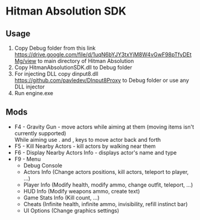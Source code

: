 # Hitman Absolution SDK

## Usage
 1. Copy Debug folder from this link https://drive.google.com/file/d/1uqN6bYJY3txYjM8W4vGwF98pTfyDEtMg/view to main directory of Hitman Absolution
 2. Copy HitmanAbsolutionSDK.dll to Debug folder
 3. For injecting DLL copy dinput8.dll https://github.com/pavledev/DInput8Proxy to Debug folder or use any DLL injector
 4. Run engine.exe

## Mods
- F4 - Gravity Gun - move actors while aiming at them (moving items isn't currently supported)\
While aiming use . and , keys to move actor back and forth
- F5 - Kill Nearby Actors - kill actors by walking near them
- F6 - Display Nearby Actors Info - displays actor's name and type
- F9 - Menu
  - Debug Console
  - Actors Info (Change actors positions, kill actors, teleport to player, ...)
  - Player Info (Modify health, modify ammo, change outfit, teleport, ...)
  - HUD Info (Modify weapons ammo, create text)
  - Game Stats Info (Kill count, ...)
  - Cheats (Infinite health, infinite ammo, invisibility, refill instinct bar)
  - UI Options (Change graphics settings)
